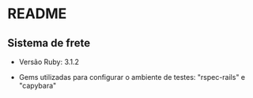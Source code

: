 # README

## Sistema de frete

* Versão Ruby: 3.1.2

* Gems utilizadas para configurar o ambiente de testes: "rspec-rails" e "capybara"
 